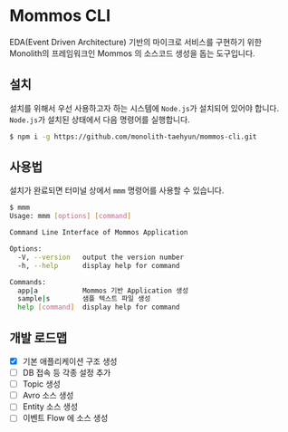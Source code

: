 # Mommos CLI

EDA(Event Driven Architecture) 기반의 마이크로 서비스를 구현하기 위한 Monolith의 프레임워크인 Mommos 의 소스코드 생성을 돕는 도구입니다.

## 설치

설치를 위해서 우선 사용하고자 하는 시스템에 `Node.js`가 설치되어 있어야 합니다.
`Node.js`가 설치된 상태에서 다음 명령어를 실행합니다.

```sh
$ npm i -g https://github.com/monolith-taehyun/mommos-cli.git
```

## 사용법

설치가 완료되면 터미널 상에서 `mmm` 명령어를 사용할 수 있습니다.

```sh
$ mmm
Usage: mmm [options] [command]

Command Line Interface of Mommos Application

Options:
  -V, --version   output the version number
  -h, --help      display help for command

Commands:
  app|a           Mommos 기반 Application 생성
  sample|s        샘플 텍스트 파일 생성
  help [command]  display help for command
```

## 개발 로드맵

- [x] 기본 애플리케이션 구조 생성
- [ ] DB 접속 등 각종 설정 추가
- [ ] Topic 생성
- [ ] Avro 소스 생성
- [ ] Entity 소스 생성
- [ ] 이벤트 Flow 에 소스 생성
